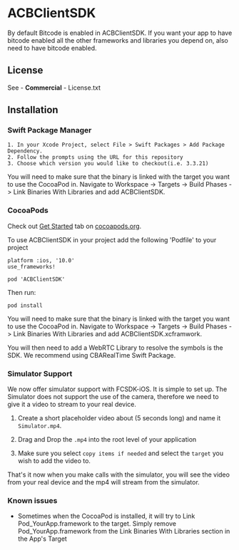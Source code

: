 # ACBClientSDK

By default Bitcode is enabled in ACBClientSDK. If you want your app to have bitcode enabled all the other frameworks and libraries you depend on, also need to have bitcode enabled. 

## License 

 See - **Commercial** - License.txt

## Installation

### Swift Package Manager 
 
    1. In your Xcode Project, select File > Swift Packages > Add Package Dependency.
    2. Follow the prompts using the URL for this repository
    3. Choose which version you would like to checkout(i.e. 3.3.21)

You will need to make sure that the binary is linked with the target you want to use the CocoaPod in.
Navigate to Workspace -> Targets -> Build Phases -> Link Binaries With Libraries and add ACBClientSDK.

### CocoaPods

Check out [Get Started](http://cocoapods.org/) tab on [cocoapods.org](http://cocoapods.org/).

To use ACBClientSDK in your project add the following 'Podfile' to your project

    platform :ios, '10.0'
    use_frameworks!

    pod 'ACBClientSDK'

Then run:

    pod install
 
You will need to make sure that the binary is linked with the target you want to use the CocoaPod in.
Navigate to Workspace -> Targets -> Build Phases -> Link Binaries With Libraries and add ACBClientSDK.xcframwork.

You will then need to add a WebRTC Library to resolve the symbols is the SDK. We recommend using CBARealTime Swift Package. 


### Simulator Support
We now offer simulator support with FCSDK-iOS. It is simple to set up. The Simulator does not support the use of the camera, therefore we need to give it a video to stream to your real device.

1. Create a short placeholder video about (5 seconds long) and name it `Simulator.mp4`.

2. Drag and Drop the `.mp4` into the root level of your application 

3. Make sure you select `copy items if needed` and select the `target` you wish to add the video to.

That's it now when you make calls with the simulator, you will see the video from your real device and the mp4 will stream from the simulator. 
 
### Known issues
* Sometimes when the CocoaPod is installed, it will try to Link Pod_YourApp.framework to the target. Simply remove Pod_YourApp.framework from the Link Binaries With Libraries section in the App's Target
